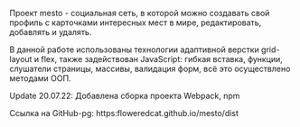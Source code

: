 Проект mesto - социальная сеть, в которой можно создавать свой профиль с карточками интересных мест в мире, редактировать, добавлять и удалять.

В данной работе использованы технологии адаптивной верстки grid-layout и flex, 
также задействован JavaScript: гибкая вставка, функции, слушатели страницы, массивы, валидация форм, всё это осуществлено методами ООП.

Update 20.07.22: Добавлена сборка проекта Webpack, npm

Ссылка на GitHub-pg: https:floweredcat.github.io/mesto/dist